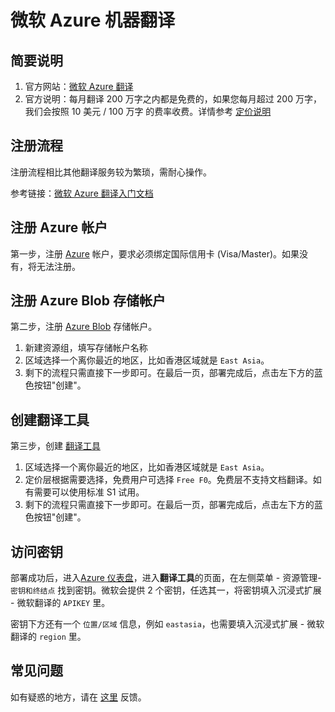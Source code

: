 # 微软 Azure 机器翻译

## 简要说明

1. 官方网站：[微软 Azure 翻译](https://learn.microsoft.com/zh-cn/azure/cognitive-services/translator/text-translation-overview)
2. 官方说明：每月翻译 200 万字之内都是免费的，如果您每月超过 200 万字，我们会按照 10 美元 / 100 万字 的费率收费。详情参考 [定价说明](https://azure.microsoft.com/zh-cn/pricing/details/cognitive-services/translator/)

## 注册流程

注册流程相比其他翻译服务较为繁琐，需耐心操作。

参考链接：[微软 Azure 翻译入门文档](https://learn.microsoft.com/zh-cn/azure/cognitive-services/translator/document-translation/quickstarts/get-started-with-rest-api?pivots=programming-language-csharp)

## 注册 Azure 帐户

第一步，注册 [Azure](https://azure.microsoft.com/zh-cn/free/cognitive-services/) 帐户，要求必须绑定国际信用卡 (Visa/Master)。如果没有，将无法注册。

## 注册 Azure Blob 存储帐户

第二步，注册 [Azure Blob](https://portal.azure.com/#create/Microsoft.StorageAccount) 存储帐户。

1. 新建资源组，填写存储帐户名称
2. 区域选择一个离你最近的地区，比如香港区域就是 `East Asia`。
3. 剩下的流程只需直接下一步即可。在最后一页，部署完成后，点击左下方的蓝色按钮"创建"。

## 创建翻译工具

第三步，创建 [翻译工具](https://portal.azure.com/#create/Microsoft.CognitiveServicesTextTranslation)

1. 区域选择一个离你最近的地区，比如香港区域就是 `East Asia`。
2. 定价层根据需要选择，免费用户可选择 `Free F0`。免费层不支持文档翻译。如有需要可以使用标准 S1 试用。
3. 剩下的流程只需直接下一步即可。在最后一页，部署完成后，点击左下方的蓝色按钮"创建"。

## 访问密钥

部署成功后，进入[Azure 仪表盘](https://portal.azure.com/#home)，进入**翻译工具**的页面，在左侧菜单 - 资源管理-`密钥和终结点` 找到密钥。微软会提供 2 个密钥，任选其一，将密钥填入沉浸式扩展 - 微软翻译的 `APIKEY` 里。

密钥下方还有一个 `位置/区域` 信息，例如 `eastasia`，也需要填入沉浸式扩展 - 微软翻译的 `region` 里。

## 常见问题

如有疑惑的地方，请在 [这里](https://github.com/immersive-translate/immersive-translate/issues/137) 反馈。
